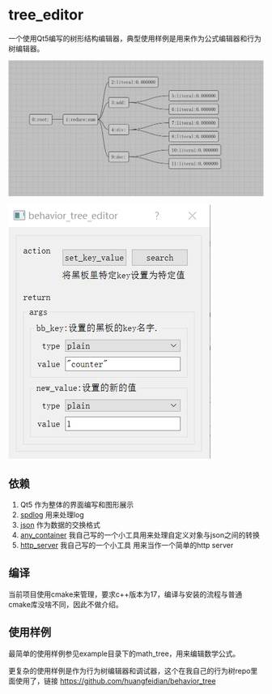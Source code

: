 # tree_editor
一个使用Qt5编写的树形结构编辑器，典型使用样例是用来作为公式编辑器和行为树编辑器。

![树结构界面](https://github.com/huangfeidian/tree_editor/blob/master/screenshot/math_example.png?raw=true)



![编辑窗口](https://github.com/huangfeidian/tree_editor/blob/master/screenshot/edit_dialog.png?raw=true)

## 依赖

1. Qt5 作为整体的界面编写和图形展示
2. [spdlog](https://github.com/gabime/spdlog) 用来处理log
3. [json](https://github.com/nlohmann/json) 作为数据的交换格式
4. [any_container](https://github.com/huangfeidian/any_container) 我自己写的一个小工具用来处理自定义对象与json之间的转换
5. [http_server](https://github.com/huangfeidian/http_server) 我自己写的一个小工具 用来当作一个简单的http server 

## 编译

当前项目使用cmake来管理，要求c++版本为17，编译与安装的流程与普通cmake库没啥不同，因此不做介绍。

## 使用样例

最简单的使用样例参见example目录下的math_tree，用来编辑数学公式。

更复杂的使用样例是作为行为树编辑器和调试器，这个在我自己的行为树repo里面使用了，链接 https://github.com/huangfeidian/behavior_tree